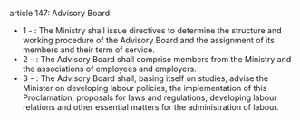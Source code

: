 article 147: Advisory Board

<ul>
			<li>1 - : The Ministry shall issue directives to determine the structure and working procedure of the Advisory Board and the assignment of its members and their term of service.<ul>
			</ul></li>			<li>2 - : The Advisory Board shall comprise members from the Ministry and the associations of employees and employers.<ul>
			</ul></li>			<li>3 - : The Advisory Board shall, basing itself on studies, advise the Minister on developing labour policies, the implementation of this Proclamation, proposals for laws and regulations, developing labour relations and other essential matters for the administration of labour.<ul>
			</ul></li></ul>